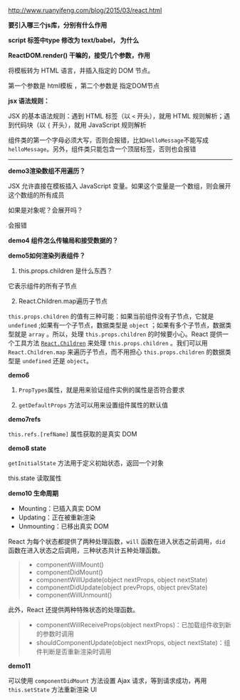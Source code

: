 http://www.ruanyifeng.com/blog/2015/03/react.html



**要引入哪三个js库，分别有什么作用**

**script 标签中type 修改为 text/babel， 为什么**



**ReactDOM.render() 干嘛的，接受几个参数，作用**

将模板转为 HTML 语言，并插入指定的 DOM 节点。

第一个参数是 html模板 ，第二个参数是 指定DOM节点



**jsx 语法规则：**

 JSX 的基本语法规则：遇到 HTML 标签（以 `<` 开头），就用 HTML 规则解析；遇到代码块（以 `{` 开头），就用 JavaScript 规则解析

组件类的第一个字母必须大写，否则会报错，比如`HelloMessage`不能写成`helloMessage`。另外，组件类只能包含一个顶层标签，否则也会报错





------



**demo3渲染数组不用遍历？**

JSX 允许直接在模板插入 JavaScript 变量。如果这个变量是一个数组，则会展开这个数组的所有成员

如果是对象呢？会展开吗？

会报错



**demo4 组件怎么传输局和接受数据的？**







**demo5如何渲染列表组件？**

1. this.props.children 是什么东西？

它表示组件的所有子节点



2. React.Children.map遍历子节点 

 `this.props.children` 的值有三种可能：如果当前组件没有子节点，它就是 `undefined` ;如果有一个子节点，数据类型是 `object` ；如果有多个子节点，数据类型就是 `array` 。所以，处理 `this.props.children` 的时候要小心。React 提供一个工具方法 [`React.Children`](https://facebook.github.io/react/docs/top-level-api.html#react.children) 来处理 `this.props.children` 。我们可以用 `React.Children.map` 来遍历子节点，而不用担心 `this.props.children` 的数据类型是 `undefined` 还是 `object`。



**demo6**

1. `PropTypes`属性，就是用来验证组件实例的属性是否符合要求

2. `getDefaultProps` 方法可以用来设置组件属性的默认值



**demo7refs**

`this.refs.[refName]` 属性获取的是真实 DOM 



**demo8  state**

`getInitialState` 方法用于定义初始状态，返回一个对象

this.state 读取属性



**demo10 生命周期**

- Mounting：已插入真实 DOM
- Updating：正在被重新渲染
- Unmounting：已移出真实 DOM

React 为每个状态都提供了两种处理函数，`will` 函数在进入状态之前调用，`did` 函数在进入状态之后调用，三种状态共计五种处理函数。

> - componentWillMount()
> - componentDidMount()
> - componentWillUpdate(object nextProps, object nextState)
> - componentDidUpdate(object prevProps, object prevState)
> - componentWillUnmount()

此外，React 还提供两种特殊状态的处理函数。

> - componentWillReceiveProps(object nextProps)：已加载组件收到新的参数时调用
> - shouldComponentUpdate(object nextProps, object nextState)：组件判断是否重新渲染时调用





**demo11**

可以使用 `componentDidMount` 方法设置 Ajax 请求，等到请求成功，再用 `this.setState` 方法重新渲染 UI 